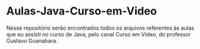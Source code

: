 # Aulas-Java-Curso-em-Video
 Nesse repositório serão encontrados todos os arquivos referentes às aulas que eu assisti no curso de Java, pelo canal Curso em Vídeo, do professor Gustavo Guanabara.
